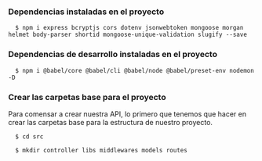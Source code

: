 ### Dependencias instaladas en el proyecto

~~~
  $ npm i express bcryptjs cors dotenv jsonwebtoken mongoose morgan helmet body-parser shortid mongoose-unique-validation slugify --save
~~~

### Dependencias de desarrollo instaladas en el proyecto

~~~
  $ npm i @babel/core @babel/cli @babel/node @babel/preset-env nodemon -D
~~~

### Crear las carpetas base para el proyecto

Para comensar a crear nuestra API, lo primero que tenemos que hacer en crear las carpetas base para la estructura de nuestro proyecto.

~~~
  $ cd src
~~~

~~~
  $ mkdir controller libs middlewares models routes
~~~